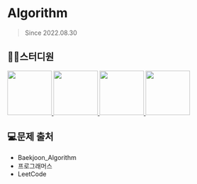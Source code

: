 # Algorithm
> Since 2022.08.30
## 👨‍💻스터디원
<p>
<a href="https://github.com/shyeon4643">
  <img src="https://avatars.githubusercontent.com/u/62410059?v=4" width="100">
</a>
<a href="https://github.com/Kor-YJ">
  <img src="https://avatars.githubusercontent.com/u/101186255?s=60&v=4" width="100">
</a>
<a href="https://github.com/bhcvanvanmumani">
  <img src="https://avatars.githubusercontent.com/u/101186255?s=60&v=4" width="100">
</a>
<a href="https://github.com/hokyun-tazo">
  <img src="https://avatars.githubusercontent.com/u/104821475?v=4" width="100">
</a>
</p>



## 💻문제 출처
- Baekjoon_Algorithm
- 프로그래머스
- LeetCode
